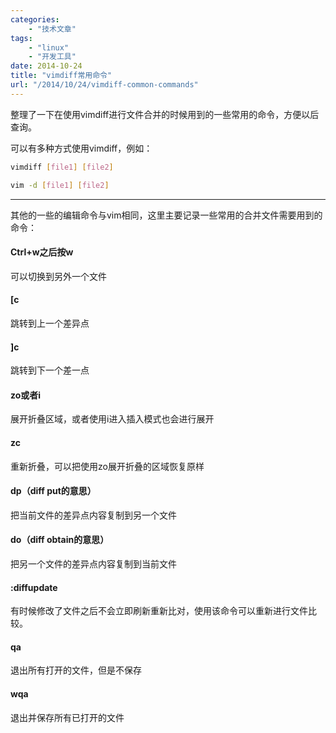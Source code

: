 ```yaml
---
categories:
    - "技术文章"
tags:
    - "linux"
    - "开发工具"
date: 2014-10-24
title: "vimdiff常用命令"
url: "/2014/10/24/vimdiff-common-commands"
---
```


整理了一下在使用vimdiff进行文件合并的时候用到的一些常用的命令，方便以后查询。

<!--more-->

可以有多种方式使用vimdiff，例如：

```bash
vimdiff [file1] [file2]

vim -d [file1] [file2]
```

----


其他的一些的编辑命令与vim相同，这里主要记录一些常用的合并文件需要用到的命令：

#### Ctrl+w之后按w

可以切换到另外一个文件

#### [c

跳转到上一个差异点

#### ]c

跳转到下一个差一点

#### zo或者i

展开折叠区域，或者使用i进入插入模式也会进行展开

#### zc

重新折叠，可以把使用zo展开折叠的区域恢复原样

#### dp（diff put的意思）

把当前文件的差异点内容复制到另一个文件

#### do（diff obtain的意思）

把另一个文件的差异点内容复制到当前文件
 
#### :diffupdate

有时候修改了文件之后不会立即刷新重新比对，使用该命令可以重新进行文件比较。
  
#### qa

退出所有打开的文件，但是不保存
   
#### wqa

退出并保存所有已打开的文件
